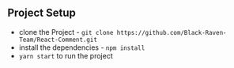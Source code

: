 ## Project Setup

- clone the Project - `git clone https://github.com/Black-Raven-Team/React-Comment.git`
- install the dependencies - `npm install`
- `yarn start` to run the project
